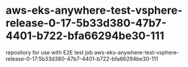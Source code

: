 # aws-eks-anywhere-test-vsphere-release-0-17-5b33d380-47b7-4401-b722-bfa66294be30-111
repository for use with E2E test job aws-eks-anywhere-test-vsphere-release-0-17:5b33d380-47b7-4401-b722-bfa66294be30-111
